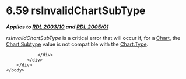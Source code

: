 <html dir="LTR" xmlns:mshelp="http://msdn.microsoft.com/mshelp" xmlns:ddue="http://ddue.schemas.microsoft.com/authoring/2003/5" xmlns:xlink="http://www.w3.org/1999/xlink" xmlns:tool="http://www.microsoft.com/tooltip">
    <head>
        <meta http-equiv="Content-Type" content="text/html; CHARSET=utf-8"></meta>
        <meta name="save" content="history"></meta>
        <title>6.59 rsInvalidChartSubType</title>
        <xml>
            <mshelp:toctitle title="6.59 rsInvalidChartSubType"></mshelp:toctitle>
            <mshelp:rltitle title="[MS-RDL]: rsInvalidChartSubType"></mshelp:rltitle>
            <mshelp:keyword index="A" term="36074876-0847-499b-9c14-af7652415033"></mshelp:keyword>
            <mshelp:attr name="DCSext.ContentType" value="open specification"></mshelp:attr>
            <mshelp:attr name="AssetID" value="36074876-0847-499b-9c14-af7652415033"></mshelp:attr>
            <mshelp:attr name="TopicType" value="kbRef"></mshelp:attr>
            <mshelp:attr name="DCSext.Title" value="[MS-RDL]: rsInvalidChartSubType" />
        </xml>
    </head>
    <body>
        <div id="header">
            <h1 class="heading">6.59 rsInvalidChartSubType</h1>
        </div>
        <div id="mainSection">
            <div id="mainBody">
                <div id="allHistory" class="saveHistory"></div>
                <div id="sectionSection0" class="section" name="collapseableSection">
                    

<p><b><i>Applies to </i></b><a href="a7e2ad00-07c8-4f6d-80ab-3ad55df7b233.htm"><b><i>RDL 2003/10</i></b></a><b><i>
and </i></b><a href="3ebe2912-4958-4832-b391-cad1f5e13338.htm"><b><i>RDL 2005/01</i></b></a></p>

<p><i>rsInvalidChartSubType</i> is a critical error that will
occur if, for a <a href="b0ab5524-7eb2-47a7-a4d3-230f5c8c5526.htm">Chart</a>,
the <a href="ad30a64a-072d-4e5f-b974-596b680efc53.htm">Chart.Subtype</a> value
is not compatible with the <a href="6d4404b0-081d-4cda-bcce-786181d740a6.htm">Chart.Type</a>.</p>


                </div>
            </div>
        </div>
    </body>
</html>